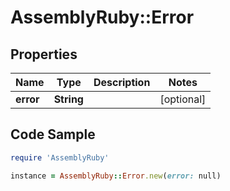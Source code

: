 # AssemblyRuby::Error

## Properties

Name | Type | Description | Notes
------------ | ------------- | ------------- | -------------
**error** | **String** |  | [optional] 

## Code Sample

```ruby
require 'AssemblyRuby'

instance = AssemblyRuby::Error.new(error: null)
```


